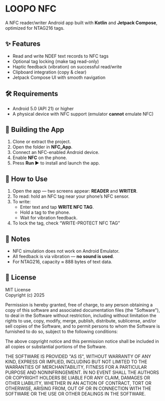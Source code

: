# LOOPO NFC

A NFC reader/writer Android app built with **Kotlin** and **Jetpack Compose**, optimized for NTAG216 tags.


## ✨ Features
- Read and write NDEF text records to NFC tags
- Optional tag locking (make tag read-only)
- Haptic feedback (vibration) on successful read/write
- Clipboard integration (copy & clear)
- Jetpack Compose UI with smooth navigation


## 🛠️ Requirements
- Android 5.0 (API 21) or higher
- A physical device with NFC support (emulator **cannot** emulate NFC)


## 🚀 Building the App
1. Clone or extract the project.
2. Open the folder in **NFC_App**.
3. Connect an NFC-enabled Android device.
4. Enable **NFC** on the phone.
5. Press **Run ▶** to install and launch the app.


## 📲 How to Use
1. Open the app — two screens appear: **READER** and **WRITER**.
2. To read: hold an NFC tag near your phone’s NFC sensor.
3. To write:
   - Enter text and tap **WRITE NFC TAG**.
   - Hold a tag to the phone.
   - Wait for vibration feedback.
4. To lock the tag, check “WRITE-PROTECT NFC TAG”


## 🔔 Notes
- NFC simulation does not work on Android Emulator.
- All feedback is via vibration — **no sound is used**.
- For NTAG216, capacity ≈ 888 bytes of text data.


## 🧾 License

MIT License  
Copyright (c) 2025

Permission is hereby granted, free of charge, to any person obtaining a copy
of this software and associated documentation files (the "Software"), to deal
in the Software without restriction, including without limitation the rights
to use, copy, modify, merge, publish, distribute, sublicense, and/or sell
copies of the Software, and to permit persons to whom the Software is
furnished to do so, subject to the following conditions:

The above copyright notice and this permission notice shall be included in all
copies or substantial portions of the Software.

THE SOFTWARE IS PROVIDED "AS IS", WITHOUT WARRANTY OF ANY KIND, EXPRESS OR
IMPLIED, INCLUDING BUT NOT LIMITED TO THE WARRANTIES OF MERCHANTABILITY,
FITNESS FOR A PARTICULAR PURPOSE AND NONINFRINGEMENT. IN NO EVENT SHALL THE
AUTHORS OR COPYRIGHT HOLDERS BE LIABLE FOR ANY CLAIM, DAMAGES OR OTHER
LIABILITY, WHETHER IN AN ACTION OF CONTRACT, TORT OR OTHERWISE, ARISING FROM,
OUT OF OR IN CONNECTION WITH THE SOFTWARE OR THE USE OR OTHER DEALINGS IN THE
SOFTWARE.
